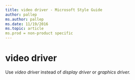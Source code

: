 ```yaml
---
title: video driver - Microsoft Style Guide
author: pallep
ms.author: pallep
ms.date: 11/19/2016
ms.topic: article
ms.prod = non-product specific
---
```


# video driver

Use *video driver* instead of *display driver* or *graphics driver.*
